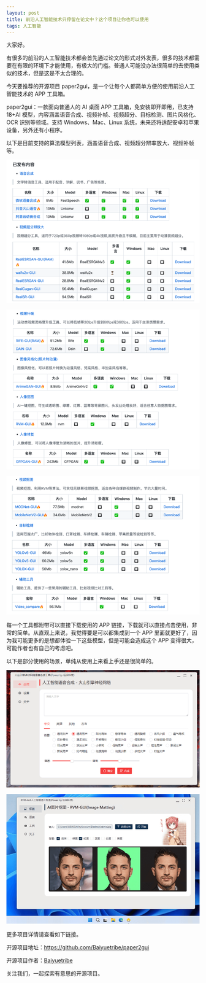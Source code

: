 ```yaml
---
layout: post
title: 前沿人工智能技术只停留在论文中？这个项目让你也可以使用
tags: 人工智能
---
```


大家好。

有很多的前沿的人工智能技术都会首先通过论文的形式对外发表，很多的技术都需要在有限的环境下才能使用，有极大的门槛。普通人可能没办法很简单的去使用类似的技术，但是这是不太合理的。

今天要推荐的开源项目 paper2gui，是一个让每个人都简单方便的使用前沿人工智能技术的 APP 工具箱。

paper2gui：一款面向普通人的 AI 桌面 APP 工具箱，免安装即开即用，已支持 18+AI 模型，内容涵盖语音合成、视频补帧、视频超分、目标检测、图片风格化、OCR 识别等领域。支持 Windows、Mac、Linux 系统，未来还将适配安卓和苹果设备，另外还有小程序。

以下是目前支持的算法模型列表，涵盖语音合成、视频超分辨率放大、视频补帧等。

![image-20220814212419400](https://raw.githubusercontent.com/ZhuPeng/pic/master/images/compress_image-20220814212419400.png)

![image-20220814212435807](https://raw.githubusercontent.com/ZhuPeng/pic/master/images/compress_image-20220814212435807.png)

![image-20220814212448213](https://raw.githubusercontent.com/ZhuPeng/pic/master/images/compress_image-20220814212448213.png)

每一个工具都附带可以直接下载使用的 APP 链接，下载就可以直接点击使用，非常的简单。从直观上来说，我觉得要是可以都集成到一个 APP 里面就更好了，因为我可能更多的是想都体验一下这些模型，但是可能会造成这个 APP 变得很大，可能作者也有自己的考虑吧。

以下是部分使用的场景，单纯从使用上来看上手还是很简单的。

![img](https://raw.githubusercontent.com/ZhuPeng/pic/master/images/compress_huoshan.png)

![](https://raw.githubusercontent.com/ZhuPeng/pic/master/images/compress_rvm_gui.paper2tui.jpeg)

更多项目详情请查看如下链接。

开源项目地址：https://github.com/Baiyuetribe/paper2gui

开源项目作者：[Baiyuetribe](https://github.com/Baiyuetribe)

关注我们，一起探索有意思的开源项目。
